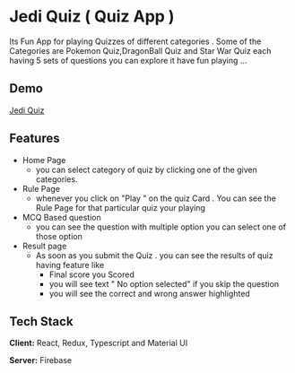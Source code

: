 
# Jedi Quiz ( Quiz App )
Its Fun App for playing Quizzes of different categories . Some of the Categories are Pokemon Quiz,DragonBall Quiz and Star War Quiz each having 5 sets of questions you can explore it have fun playing ...



## Demo

[Jedi Quiz]( https://jediquiz.netlify.app/ )





## Features

- Home Page
    - you can select category of quiz by clicking one of the given categories.
- Rule Page
    - whenever you click on "Play " on the quiz Card . You can see the Rule Page for that particular quiz your playing 
- MCQ Based question 
    - you can see the question with multiple option you can select one of those option 
- Result page 
    - As soon as you submit the Quiz . you can see the results of quiz having feature like
        - Final score you Scored
        - you will see text " No option selected" if you skip the question
        - you will see the correct and wrong answer highlighted 
          


## Tech Stack

**Client:** React, Redux, Typescript and Material UI

**Server:** Firebase 
